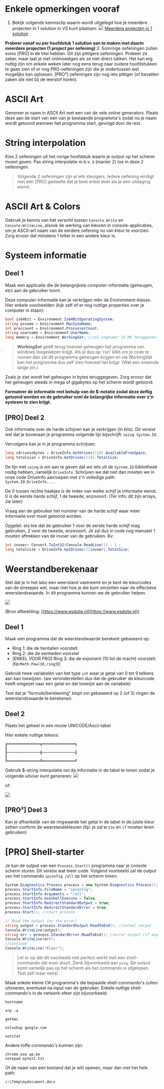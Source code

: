 # Enkele opmerkingen vooraf

1. Bekijk volgende kennisclip waarin wordt uitgelegd hoe je meerdere projecten in 1 solution in VS kunt plaatsen:
![](../assets/infoclip.png)
[Meerdere projecten in 1 solution](https://ap.cloud.panopto.eu/Panopto/Pages/Viewer.aspx?id=f2c322cd-7607-4624-b0cd-a969006f8b2a)

**Probeer vanaf nu per hoofdstuk 1 solution aan te maken met daarin meerdere projecten (1 project per oefening)**
2. Sommige oefeningen zullen soms [PRO] in de titel hebben. Dit zijn pittigere oefeningen. Probeer ze zeker, maar laat je niet ontmoedigen als ze niet direct lukken. Het kan erg nuttig zijn om enkele weken later nog eens terug naar oudere hoofdstukken te gaan zien of er nog PRO-oefeningen zijn die je ondertussen wel mogelijks kan oplossen. [PRO²] oefeningen zijn nog iets pittiger (of bevatten zaken die niet bij de leerstof horen).

# ASCII Art

Genereer je naam in ASCII Art met een van de vele online generators. Plaats deze aan de start van een van je bestaande programma's zodat nu je naam wordt getoond wanneer het programma start, gevolgd door de rest.

# String interpolation

Kies 2 oefeningen uit het vorige hoofdstuk waarin je output op het scherm moest geven. Pas string interpolatie m.b.v. ``$`` (manier 2) toe in deze 2 oefeningen.

> Volgende 2 oefeningen zijn al iets stevigers. Iedere oefening eindigt met een [PRO] gedeelte dat je best enkel doet als je een uitdaging wenst.

# ASCII Art & Colors

Gebruik je kennis van het verschil tussen `Console.Write`  en `Console.WriteLine`, alsook de werking van kleuren in console-applicaties, om je ASCII-art naam van de eerdere oefening nu van kleur te voorzien. Zorg ervoor dat minstens 1 letter in een andere kleur is.

# Systeem informatie

## Deel 1

Maak een applicatie die de belangrijkste computer-informatie (geheugen, etc) aan de gebruiker toont.

Deze computer-informatie kan je verkrijgen mbv de Environment-klasse. Hier enkele voorbeelden (kijk zelf of er nog nuttige properties over je computer in staan):

```csharp
bool is64bit = Environment.Is64BitOperatingSystem;
string pcname = Environment.MachineName;
int proccount = Environment.ProcessorCount;
string username = Environment.UserName;
long memory = Environment.WorkingSet; //zal ongeveer 10 Mb teruggeven.
```

> **WorkingSet** geeft terug hoeveel geheugen het programma van windows toegewezen krijgt. Als je dus op 'run' klikt om je code te runnen dan zal dit programma geheugen krijgen en via WorkingSet kan het programma dus zelf zien hoeveel het krijgt. (Wat een vreemde lange zin.)

Zoals je ziet wordt het geheugen in bytes teruggegeven. Zorg ervoor dat het geheugen steeds in mega of gigabytes op het scherm wordt getoond.

**Formateer de informatie met behulp van de $-notatie  zodat deze  deftig getoond worden en de gebruiker snel de belangrijke informatie over z'n systeem te zien krijgt.**

## [PRO] Deel 2

Ook informatie over de harde schijven kan je verkrijgen (in bits). 
Dit vereist wel dat je bovenaan je programma volgende lijn bijschrijft: ``using System.IO``. 

Vervolgens kan je in je programma schrijven:

```csharp
long cdriveinbytes = DriveInfo.GetDrives()[0].AvailableFreeSpace;  
long totalsize = DriveInfo.GetDrives()[0].TotalSize;  
```

 De lijn met ``using`` is om aan te geven dat we iets uit de ``System.IO`` bibliotheek nodig hebben, namelijk ``DriveInfo``.
Schrijven we dat niet dan moeten we in onze code DriveInfo aanroepen met z'n volledige path: ``System.IO.DriveInfo....``

De 0 tussen rechte haakjes is de index van welke schijf je informatie wenst. 0 is de eerste harde schijf, 1 de tweede, enzovoort. (Ter info: dit zijn arrays, zie later)

Vraag aan de gebruiker het nummer van de harde schijf waar meer informatie over moet getoond worden. 

Opgelet: sta toe dat de gebruiker 1 voor de eerste harde schijf mag gebruiken, 2 voor de tweede, enzovoort. Je zal dus in code nog manueel 1 moeten aftrekken van de invoer van de gebruiken.
Bv:

```csharp
int invoer= Convert.ToInt32(Console.ReadLine()) - 1 ;
long totalsize = DriveInfo.GetDrives()[invoer].TotalSize;  
 ```

# Weerstandberekenaar

Stel dat je in het labo een weerstand vastneemt en je kent de kleurcodes van de streepjes wel, maar niet hoe je die kunt omzetten naar de effectieve weerstandswaarde. In dit programma kunnen we de gebruiker helpen.

![](../assets/1_csharpbasics/colors.jpg)

(Bron afbeelding: [https://www.esdsite.nl](https://www.esdsite.nl))

## Deel 1

Maak een programma dat de weerstandwaarde berekent gebaseerd op:

* Ring 1: die de tientallen voorstelt
* Ring 2: die de eenheden voorstel
* [ENKEL VOOR PRO] Ring 3: die de exponent (10 tot de macht) voorstelt. (tip:``Math.Pow(10,ring3``))

Gebruik twee variabelen van het type ``int`` waar je getal van 0 tot 9 telkens aan kan toewijzen. (we veronderstellen dus dat de gebruiker de kleurcode heeft omgezet naar een getal en dat toewijst aan de variabele)

Test dat je "formule/berekening" klopt om gebaseerd op 2 (of 3) ringen de weerstandswaarde te berekenen. 

## Deel 2

Plaats het geheel in een mooie UNICODE/Ascii-tabel

Hier enkele nuttige tekens:

```
╔═══════════════╦═══════════════╗
║ 
╟───────────────╫───────────────╢
║ 
╚═══════════════╩═══════════════╝
```

Gebruik $-string interpolatie om de informatie in de tabel te tonen zodat je volgende uitvoer kunt genereren:
![](../assets/1_csharpbasics/tabel.png)

of:

![](../assets/1_csharpbasics/tabel2.png)

## [PRO²] Deel 3

Kan je afhankelijk van de ringwaarde het getal in de tabel in de juiste kleur zetten conform de weerstandskleuren (tip: je zal ``Write`` en ``if`` moeten leren gebruiken)

# [PRO] Shell-starter
Je kan de output van een ``Process.Start()`` programma naar je console scherm sturen. Dit vereist wat meer code. Volgend voorbeeld zal de output van het commando ``ipconfig /all`` op het scherm tonen:

```csharp
System.Diagnostics.Process process = new System.Diagnostics.Process();
process.StartInfo.FileName = "ipconfig";
process.StartInfo.Arguments = "/all"; 
process.StartInfo.UseShellExecute = false;
process.StartInfo.RedirectStandardOutput = true;
process.StartInfo.RedirectStandardError = true;
process.Start(); //start process

// Read the output (or the error)
string output = process.StandardOutput.ReadToEnd(); //normal output
Console.WriteLine(output);
string err = process.StandardError.ReadToEnd(); //error output (if any)
Console.WriteLine(err);
//Continue
Console.WriteLine("Klaar");
```

> Let er op dat dit voorbeeld niet perfect werkt met een shell-commando dat even duurt. Denk bijvoorbeeld aan ``ping``. De output komt namelijk pas op het scherm als het commando is afgelopen. Test zelf maar eens!

Maak enkele kleine C# programma's die bepaalde shell-commando's zullen uitvoeren, eventueel na input van de gebruiker.
Enkele nuttige shell-commando's in de netwerk-sfeer zijn bijvoorbeeld:

```text
hostname

arp -a

getmac

nslookup google.com

netstat
```

Andere toffe commando's kunnen zijn:

```text
chrome.exe ap.be
notepad mytest.txt
```

Of de naam van een bestand dat je wilt openen, maar dan met het hele path:

```text
c:\Temp\mydocument.docx
```
